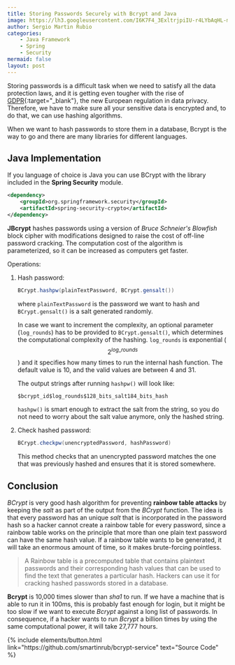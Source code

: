 ```yaml
---
title: Storing Passwords Securely with Bcrypt and Java
image: https://lh3.googleusercontent.com/I6K7F4_3ExltrjpiIU-r4LYbAqHL-m4zrPOmJ_AlR-NhGqKBe6eXi2V-e620bY7lEy5fVzQEuCaF37PqW9l4wh6L65ViAIHLOVfLC3q0aLkm2AlTpt4Kgt9AaxsXW85T8U2ZhWletsOzpzEqki-57m0xQE55l9oUOdh9oiSSGjH3fJBhfi1MTqQLTsJOLZLxKOEMhPf1Kd0IujbscPRhLakP-zO7E5ZNpI48eRyPpZXu9YOTzmJ9w0l2j5Ln4MMri1UwXG4pkXa816leOjn9eruPVpHkcCsh0PWHsHKZSG_DzT-PGf0I_r7hIbLylwclR5BfvQivuZ7ZmZGQtI1NaPZyIhdl_4aqR_dfSWfhc5p13amvejB3jVb8bdiP-UAOatbtU0mx8mrLbMrT5dOu-jX_64JrEWOvm2_ir8gjv6-Va0NjtAG1J1NeIxTk0qubV9cPFTwE6TLemm2oMaUQwBS-S73mrhzzpqqOearFT94BeFTYzw0p1SmsaYr5crpEnZRtQ9sEO06CiWzO5EWNiGCLtvpYMfO8pdawggvWuVgx7eJFZYAmb3aQTPdwTV9-46FsFPvdYUmrcMLEkQRpPRbO96lEP0rsnYlEM4xrtz98mxVL2JUimL_8d8cGlCC1t6qoeIqj5Zf8gww6jru5F-dcJBZoPPMHlz0OOOxndmxydHbU-wwtE2xFeWAG=w411-h288-no?authuser=0
author: Sergio Martin Rubio
categories:
    - Java Framework
    - Spring
    - Security
mermaid: false
layout: post
---
```


Storing passwords is a difficult task when we need to satisfy all the data protection laws, and it is getting even tougher with the rise of [GDPR](https://eugdpr.org/){:target="_blank"}, the new European regulation in data privacy. Therefore, we have to make sure all your sensitive data is encrypted and, to do that, we can use hashing algorithms.

When we want to hash passwords to store them in a database, Bcrypt is the way to go and there are many libraries for different languages.

## Java Implementation

If you language of choice is Java you can use BCrypt with the library included in the **Spring Security** module.

```xml
<dependency>      
    <groupId>org.springframework.security</groupId>
    <artifactId>spring-security-crypto</artifactId>
</dependency>
```

**JBcrypt** hashes passwords using a version of _Bruce Schneier's Blowfish_ block cipher with modifications designed to raise the cost of off-line password cracking. The computation cost of the algorithm is parameterized, so it can be increased as computers get faster.

Operations:

1. Hash password:

    ```java
    BCrypt.hashpw(plainTextPassword, BCrypt.gensalt())
    ```

    where `plainTextPassword` is the password we want to hash and `BCrypt.gensalt()` is a salt generated randomly.

    In case we want to increment the complexity, an optional parameter (`log_rounds`) has to be provided to `BCrypt.gensalt()`, which determines the computational complexity of the hashing. `log_rounds` is exponential ($$2^{log\_rounds}$$) and it specifies how many times to run the internal hash function. The default value is 10, and the valid values are between 4 and 31.

    The output strings after running `hashpw()` will look like:

    `$bcrypt_id$log_rounds$128_bits_salt184_bits_hash`

    `hashpw()` is smart enough to extract the salt from the string, so you do not need to worry about the salt value anymore, only the hashed string.

2. Check hashed password: 

    ```java
    BCrypt.checkpw(unencryptedPassword, hashPassword)
    ```

    This method checks that an unencrypted password matches the one that was previously hashed and ensures that it is stored somewhere.

## Conclusion

*BCrypt* is very good hash algorithm for preventing **rainbow table attacks** by keeping the *salt* as part of the output from the *BCrypt* function. The idea is that every password has an unique *salt* that is incorporated in the password hash so a hacker cannot create a rainbow table for every password, since a rainbow table works on the principle that more than one plain text password can have the same hash value. If a rainbow table wants to be generated, it will take an enormous amount of time, so it makes brute-forcing pointless.

> A Rainbow table is a precomputed table that contains plaintext passwords and their corresponding hash values that can be used to find the text that generates a particular hash. Hackers can use it for cracking hashed passwords stored in a database.

**Bcrypt** is 10,000 times slower than _sha1_ to run. If we have a machine that is able to run it in 100ms, this is probably fast enough for login, but it might be too slow if we want to execute _Bcrypt_ against a long list of passwords. In consequence, if a hacker wants to run _Bcrypt_ a billion times by using the same computational power, it will take 27,777 hours.

<p class="text-center">
{% include elements/button.html link="https://github.com/smartinrub/bcrypt-service" text="Source Code" %}
</p>
